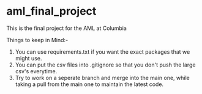 # aml_final_project
This is the final project for the AML at Columbia

Things to keep in Mind:-
1. You can use requirements.txt if you want the exact packages that we might use.
2. You can put the csv files into .gitignore so that you don't push the large csv's everytime.
3. Try to work on a seperate branch and merge into the main one, while taking a pull from the main one to maintain the latest code.
